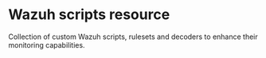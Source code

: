 # Wazuh scripts resource
Collection of custom Wazuh scripts, rulesets and decoders to enhance their monitoring capabilities.
